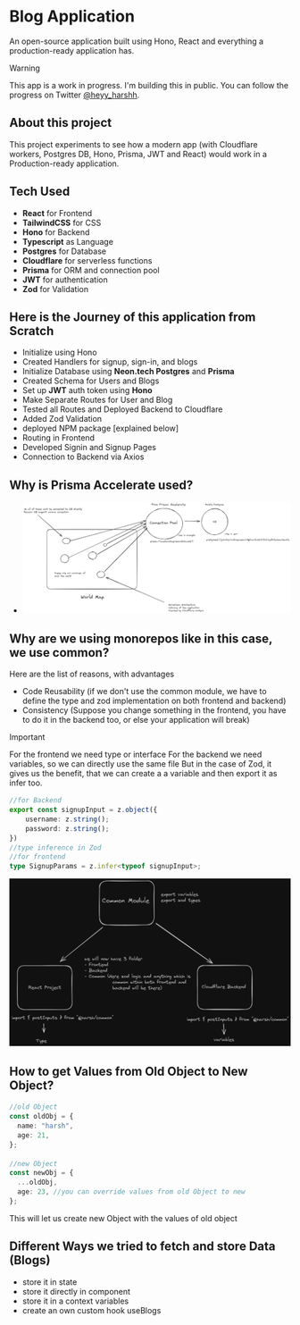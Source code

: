 # Blog Application

An open-source application built using Hono, React and everything a production-ready application has.

> [!WARNING]
> This app is a work in progress. I'm building this in public. You can follow the progress on Twitter [@heyy_harshh](https://twitter.com/heyy_harshh).

## About this project

This project experiments to see how a modern app (with Cloudflare workers, Postgres DB, Hono, Prisma, JWT and React) would work in a Production-ready application.

## Tech Used

- **React** for Frontend
- **TailwindCSS** for CSS
- **Hono** for Backend
- **Typescript** as Language
- **Postgres** for Database
- **Cloudflare** for serverless functions
- **Prisma** for ORM and connection pool
- **JWT** for authentication
- **Zod** for Validation

## Here is the Journey of this application from Scratch

- Initialize using Hono
- Created Handlers for signup, sign-in, and blogs
- Initialize Database using **Neon.tech Postgres** and **Prisma**
- Created Schema for Users and Blogs
- Set up **JWT** auth token using **Hono**
- Make Separate Routes for User and Blog
- Tested all Routes and Deployed Backend to Cloudflare
- Added Zod Validation
- deployed NPM package [explained below]
- Routing in Frontend
- Developed Signin and Signup Pages
- Connection to Backend via Axios

## Why is Prisma Accelerate used?

- ![Db](image.png)

## Why are we using monorepos like in this case, we use common?

Here are the list of reasons, with advantages

- Code Reusability (if we don't use the common module, we have to define the type and zod implementation on both frontend and backend)
- Consistency (Suppose you change something in the frontend, you have to do it in the backend too, or else your application will break)

> [!IMPORTANT]
> For the frontend we need type or interface
> For the backend we need variables, so we can directly use the same file
> But in the case of Zod, it gives us the benefit, that we can create a a variable and then export it as infer too.

```typescript
//for Backend
export const signupInput = z.object({
    username: z.string();
    password: z.string();
})
//type inference in Zod
//for frontend
type SignupParams = z.infer<typeof signupInput>;
```

![Zod](zod.png)

## How to get Values from Old Object to New Object?

```typescript
//old Object
const oldObj = {
  name: "harsh",
  age: 21,
};

//new Object
const newObj = {
  ...oldObj,
  age: 23, //you can override values from old Object to new
};
```

This will let us create new Object with the values of old object

## Different Ways we tried to fetch and store Data (Blogs)

- store it in state
- store it directly in component
- store it in a context variables
- create an own custom hook useBlogs
